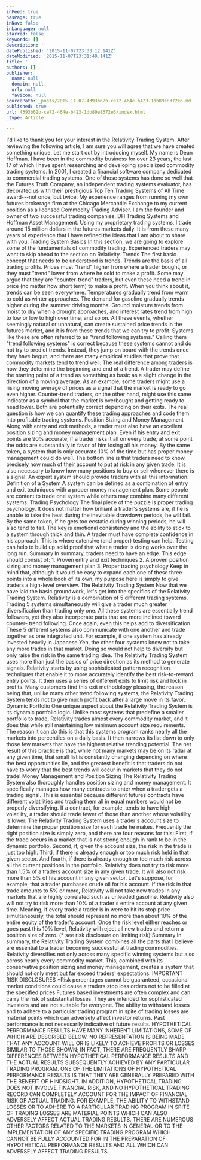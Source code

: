 ```yaml
---
inFeed: true
hasPage: true
inNav: false
inLanguage: null
starred: false
keywords: []
description: ''
datePublished: '2015-11-07T23:33:12.141Z'
dateModified: '2015-11-07T23:31:49.141Z'
title: ''
authors: []
publisher:
  name: null
  domain: null
  url: null
  favicon: null
sourcePath: _posts/2015-11-07-4393b62b-ce72-464e-b423-1db89e8372e6.md
published: true
url: 4393b62b-ce72-464e-b423-1db89e8372e6/index.html
_type: Article

---
```

I'd like to thank you for your interest in the Relativity 
Trading System. After reviewing the following article, I am 
sure you will agree that we have created something unique.
Let me start out by introducing myself. My name is Dean 
Hoffman. I have been in the commodity business for over 23 
years, the last 17 of which I have spent researching and 
developing specialized commodity trading systems.
In 2001, I created a financial software company dedicated 
to commercial trading systems. One of those systems has 
done so well that the Futures Truth Company, an independent 
trading systems evaluator, has decorated us with their 
prestigious Top Ten Trading Systems of All Time award---not 
once, but twice.
My experience ranges from running my own futures brokerage 
firm at the Chicago Mercantile Exchange to my current 
position as a licensed Commodity Trading Adviser. I am the 
founder and owner of two successful trading companies, DH 
Trading Systems and Hoffman Asset Management. Using my 
proprietary trading systems, I trade around 15 million 
dollars in the futures markets daily.
It is from these many years of experience that I have 
refined the ideas that I am about to share with you.
Trading System Basics
In this section, we are going to explore some of the 
fundamentals of commodity trading. Experienced traders may 
want to skip ahead to the section on Relativity.
Trends
The first basic concept that needs to be understood is 
trends. Trends are the basis of all trading profits. Prices 
must "trend" higher from where a trader bought, or they 
must "trend" lower from where he sold to make a profit. 
Some may argue that they are "counter-trend" traders, but 
even these need a trend in price (no matter how short term) 
to make a profit.
When you think about it, trends can be seen everywhere. 
Temperatures gradually trend from warm to cold as winter 
approaches. The demand for gasoline gradually trends higher 
during the summer driving months. Ground moisture trends 
from moist to dry when a drought approaches, and interest 
rates trend from high to low or low to high over time, and 
so on.
All these events, whether seemingly natural or unnatural, 
can create sustained price trends in the futures market, 
and it is from these trends that we can try to profit. 
Systems like these are often referred to as "trend 
following systems." Calling them "trend following systems" 
is correct because these systems cannot and do not try to 
predict trends. Instead, they jump on board with the trends 
once they have begun, and there are many empirical studies 
that prove that commodity markets tend to trend well.
The real difference among traders is how they determine the 
beginning and end of a trend. A trader may define the 
starting point of a trend as something as basic as a slight 
change in the direction of a moving average. As an example, 
some traders might use a rising moving average of prices as 
a signal that the market is ready to go even higher. 
Counter-trend traders, on the other hand, might use this 
same indicator as a symbol that the market is overbought 
and getting ready to head lower. Both are potentially 
correct depending on their exits. The real question is how 
we can quantify these trading approaches and code them into 
profitable trading systems.
Position Sizing and Money Management
Along with entry and exit methods, a trader must also have 
an excellent position sizing and money management plan. 
Even if his entry and exit points are 90% accurate, if a 
trader risks it all on every trade, at some point the odds 
are substantially in favor of him losing all his money. By 
the same token, a system that is only accurate 10% of the 
time but has proper money management could do well.
The bottom line is that traders need to know precisely how 
much of their account to put at risk in any given trade. It 
is also necessary to know how many positions to buy or sell 
whenever there is a signal. An expert system should provide 
traders with all this information.
Definition of a System
A system can be defined as a combination of entry and exit 
techniques with a proper money management plan. Some people 
are content to trade one system while others may combine 
many different systems.
Trading Psychology
The final piece of the puzzle is proper trading psychology. 
It does not matter how brilliant a trader's systems are, if 
he is unable to take the heat during the inevitable 
drawdown periods, he will fail. By the same token, if he 
gets too ecstatic during winning periods, he will also tend 
to fail.
The key is emotional consistency and the ability to stick 
to a system through thick and thin. A trader must have 
complete confidence in his approach. This is where 
extensive (and proper) testing can help. Testing can help 
to build up solid proof that what a trader is doing works 
over the long run.
Summary
In summary, traders need to have an edge. This edge should 
consist of:
1\. Proven entry and exit techniques
2\. A proven position sizing and money management plan
3\. Proper trading psychology
Keep in mind that, although it would be easy to expand each 
one of these three points into a whole book of its own, my 
purpose here is simply to give traders a high-level 
overview.
The Relativity Trading System
Now that we have laid the basic groundwork, let's get into 
the specifics of the Relativity Trading System.
Relativity is a combination of 5 different trading systems. 
Trading 5 systems simultaneously will give a trader much 
greater diversification than trading only one. All these 
systems are essentially trend followers, yet they also 
incorporate parts that are more inclined toward counter-
trend following. Once again, even this helps add to 
diversification.
These 5 different systems also communicate with one another 
and trade together as one integrated unit. For example, if 
one system has already invested heavily in Japanese Yen, 
the other four systems know not to take any more trades in 
that market. Doing so would not help to diversify but only 
raise the risk in the same trading idea.
The Relativity Trading System uses more than just the 
basics of price direction as its method to generate 
signals. Relativity starts by using sophisticated pattern 
recognition techniques that enable it to more accurately 
identify the best risk-to-reward entry points. It then uses 
a series of different exits to limit risk and lock in 
profits. Many customers find this exit methodology 
pleasing, the reason being that, unlike many other trend 
following systems, the Relativity Trading System tends not 
to give much profit back after a large move in its favor.
Dynamic Portfolio
One unique aspect about the Relativity Trading System is 
its dynamic portfolio logic. Unlike most systems that 
predefine a smaller portfolio to trade, Relativity trades 
almost every commodity market, and it does this while still 
maintaining low minimum account size requirements.
The reason it can do this is that this systems program 
ranks nearly all the markets into percentiles on a daily 
basis. It then narrows its list down to only those few 
markets that have the highest relative trending potential. 
The net result of this practice is that, while not many 
markets may be on its radar at any given time, that small 
list is constantly changing depending on where the best 
opportunities lie, and the greatest benefit is that traders 
do not have to worry that the best trends will occur in 
markets that they do not trade!
Money Management and Position Sizing
The Relativity Trading System also thoroughly handles 
position sizing and money management. It specifically 
manages how many contracts to enter when a trader gets a 
trading signal. This is essential because different futures 
contracts have different volatilities and trading them all 
in equal numbers would not be properly diversifying. If a 
contract, for example, tends to have high-volatility, a 
trader should trade fewer of those than another whose 
volatility is lower. The Relativity Trading System uses a 
trader's account size to determine the proper position size 
for each trade he makes. Frequently the right position size 
is simply zero, and there are four reasons for this:
First, if the trade occurs in a market that is not strong 
enough in rank to be in the dynamic portfolio. Second, if, 
given the account size, the risk in the trade is just too 
high. Third, if there is already enough or too much risk 
held in that given sector. And fourth, if there is already 
enough or too much risk across all the current positions in 
the portfolio.
Relativity does not try to risk more than 1.5% of a traders 
account size in any given trade. It will also not risk more 
than 5% of his account in any given sector. Let's suppose, 
for example, that a trader purchases crude oil for his 
account. If the risk in that trade amounts to 5% or more, 
Relativity will not take new trades in any markets that are 
highly correlated such as unleaded gasoline.
Relativity also will not try to risk more than 10% of a 
trader's entire account at any given time. Meaning, if 
every trade a trader is in were to hit its stop price 
simultaneously, the total should represent no more than 
about 10% of the entire equity of the trader's account. 
Once the risk level either reaches or goes past this 10% 
level, Relativity will reject all new trades and return a 
position size of zero.
(\* see risk disclosure on limiting risk)
Summary
In summary, the Relativity Trading System combines all the 
parts that I believe are essential to a trader becoming 
successful at trading commodities. Relativity diversifies 
not only across many specific winning systems but also 
across nearly every commodity market. This, combined with 
its conservative position sizing and money management, 
creates a system that should not only meet but far exceed 
traders' expectations.
IMPORTANT RISK DISCLOSURES
\*Risk percentages cannot be guaranteed, occasional market 
conditions could cause a traders stop loss orders not to be 
filled at the specified prices
Futures based investments are often complex and can carry 
the risk of substantial losses. They are intended for 
sophisticated investors and are not suitable for everyone. 
The ability to withstand losses and to adhere to a 
particular trading program in spite of trading losses are 
material points which can adversely affect investor 
returns.
Past performance is not necessarily indicative of future 
results.
HYPOTHETICAL PERFORMANCE RESULTS HAVE MANY INHERENT 
LIMITATIONS, SOME OF WHICH ARE DESCRIBED BELOW. NO 
REPRESENTATION IS BEING MADE THAT ANY ACCOUNT WILL OR IS 
LIKELY TO ACHIEVE PROFITS OR LOSSES SIMILAR TO THOSE SHOWN; 
IN FACT, THERE ARE FREQUENTLY SHARP DIFFERENCES BETWEEN 
HYPOTHETICAL PERFORMANCE RESULTS AND THE ACTUAL RESULTS 
SUBSEQUENTLY ACHIEVED BY ANY PARTICULAR TRADING PROGRAM. 
ONE OF THE LIMITATIONS OF HYPOTHETICAL PERFORMANCE RESULTS 
IS THAT THEY ARE GENERALLY PREPARED WITH THE BENEFIT OF 
HINDSIGHT. IN ADDITION, HYPOTHETICAL TRADING DOES NOT 
INVOLVE FINANCIAL RISK, AND NO HYPOTHETICAL TRADING RECORD 
CAN COMPLETELY ACCOUNT FOR THE IMPACT OF FINANCIAL RISK OF 
ACTUAL TRADING. FOR EXAMPLE, THE ABILITY TO WITHSTAND 
LOSSES OR TO ADHERE TO A PARTICULAR TRADING PROGRAM IN 
SPITE OF TRADING LOSSES ARE MATERIAL POINTS WHICH CAN ALSO 
ADVERSELY AFFECT ACTUAL TRADING RESULTS. THERE ARE NUMEROUS 
OTHER FACTORS RELATED TO THE MARKETS IN GENERAL OR TO THE 
IMPLEMENTATION OF ANY SPECIFIC TRADING PROGRAM WHICH CANNOT 
BE FULLY ACCOUNTED FOR IN THE PREPARATION OF HYPOTHETICAL 
PERFORMANCE RESULTS AND ALL WHICH CAN ADVERSELY AFFECT 
TRADING RESULTS.